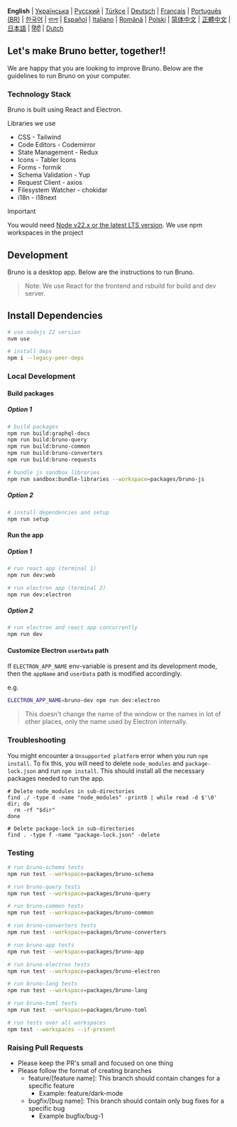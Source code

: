 **English**
| [Українська](docs/contributing/contributing_ua.md)
| [Русский](docs/contributing/contributing_ru.md)
| [Türkçe](docs/contributing/contributing_tr.md)
| [Deutsch](docs/contributing/contributing_de.md)
| [Français](docs/contributing/contributing_fr.md)
| [Português (BR)](docs/contributing/contributing_pt_br.md)
| [한국어](docs/contributing/contributing_kr.md)
| [বাংলা](docs/contributing/contributing_bn.md)
| [Español](docs/contributing/contributing_es.md)
| [Italiano](docs/contributing/contributing_it.md)
| [Română](docs/contributing/contributing_ro.md)
| [Polski](docs/contributing/contributing_pl.md)
| [简体中文](docs/contributing/contributing_cn.md)
| [正體中文](docs/contributing/contributing_zhtw.md)
| [日本語](docs/contributing/contributing_ja.md)
| [हिंदी](docs/contributing/contributing_hi.md)
| [Dutch](docs/contributing/contributing_nl.md)

## Let's make Bruno better, together!!

We are happy that you are looking to improve Bruno. Below are the guidelines to run Bruno on your computer.

### Technology Stack

Bruno is built using React and Electron.

Libraries we use

- CSS - Tailwind
- Code Editors - Codemirror
- State Management - Redux
- Icons - Tabler Icons
- Forms - formik
- Schema Validation - Yup
- Request Client - axios
- Filesystem Watcher - chokidar
- i18n - i18next

> [!IMPORTANT]
> You would need [Node v22.x or the latest LTS version](https://nodejs.org/en/). We use npm workspaces in the project

## Development

Bruno is a desktop app. Below are the instructions to run Bruno.

> Note: We use React for the frontend and rsbuild for build and dev server.

## Install Dependencies

```bash
# use nodejs 22 version
nvm use

# install deps
npm i --legacy-peer-deps
```

### Local Development

#### Build packages

##### Option 1

```bash
# build packages
npm run build:graphql-docs
npm run build:bruno-query
npm run build:bruno-common
npm run build:bruno-converters
npm run build:bruno-requests

# bundle js sandbox libraries
npm run sandbox:bundle-libraries --workspace=packages/bruno-js
```
##### Option 2

```bash
# install dependencies and setup
npm run setup
```

#### Run the app

##### Option 1

```bash
# run react app (terminal 1)
npm run dev:web

# run electron app (terminal 2)
npm run dev:electron
```

##### Option 2
```bash
# run electron and react app concurrently
npm run dev
```

#### Customize Electron `userData` path
If `ELECTRON_APP_NAME` env-variable is present and its development mode, then the `appName` and `userData` path is modified accordingly.

e.g.
```sh
ELECTRON_APP_NAME=bruno-dev npm run dev:electron
```

> This doesn't change the name of the window or the names in lot of other places, only the name used by Electron internally.

### Troubleshooting

You might encounter a `Unsupported platform` error when you run `npm install`. To fix this, you will need to delete `node_modules` and `package-lock.json` and run `npm install`. This should install all the necessary packages needed to run the app.

```shell
# Delete node_modules in sub-directories
find ./ -type d -name "node_modules" -print0 | while read -d $'\0' dir; do
  rm -rf "$dir"
done

# Delete package-lock in sub-directories
find . -type f -name "package-lock.json" -delete
```

### Testing

```bash
# run bruno-schema tests
npm run test --workspace=packages/bruno-schema

# run bruno-query tests
npm run test --workspace=packages/bruno-query

# run bruno-common tests
npm run test --workspace=packages/bruno-common

# run bruno-converters tests
npm run test --workspace=packages/bruno-converters

# run bruno-app tests
npm run test --workspace=packages/bruno-app

# run bruno-electron tests
npm run test --workspace=packages/bruno-electron

# run bruno-lang tests
npm run test --workspace=packages/bruno-lang

# run bruno-toml tests
npm run test --workspace=packages/bruno-toml

# run tests over all workspaces
npm test --workspaces --if-present
```

### Raising Pull Requests

- Please keep the PR's small and focused on one thing
- Please follow the format of creating branches
  - feature/[feature name]: This branch should contain changes for a specific feature
    - Example: feature/dark-mode
  - bugfix/[bug name]: This branch should contain only bug fixes for a specific bug
    - Example bugfix/bug-1
